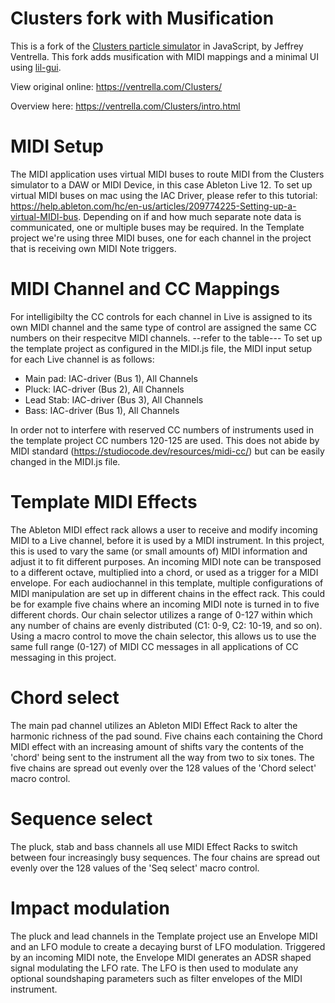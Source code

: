 # Clusters fork with Musification

This is a fork of the [Clusters particle simulator](https://github.com/Ventrella/Clusters) in JavaScript, by Jeffrey Ventrella. This fork adds musification with MIDI mappings and a minimal UI using [lil-gui](https://lil-gui.georgealways.com/).

View original online: 
https://ventrella.com/Clusters/

Overview here:
https://ventrella.com/Clusters/intro.html


# MIDI Setup

The MIDI application uses virtual MIDI buses to route MIDI from the Clusters simulator to a DAW or MIDI Device, in this case Ableton Live 12. To set up virtual MIDI buses on mac using the IAC Driver, please refer to this tutorial: https://help.ableton.com/hc/en-us/articles/209774225-Setting-up-a-virtual-MIDI-bus. Depending on if and how much separate note data is communicated, one or multiple buses may be required. In the Template project we're using three MIDI buses, one for each channel in the project that is receiving own MIDI Note triggers.

# MIDI Channel and CC Mappings

For intelligibilty the CC controls for each channel in Live is assigned to its own MIDI channel and the same type of control are assigned the same CC numbers on their respecitve MIDI channels. --refer to the table---
To set up the template project as configured in the MIDI.js file, the MIDI input setup for each Live channel is as follows:
- Main pad: IAC-driver (Bus 1), All Channels
- Pluck: IAC-driver (Bus 2), All Channels
- Lead Stab: IAC-driver (Bus 3), All Channels
- Bass: IAC-driver (Bus 1), All Channels


In order not to interfere with reserved CC numbers of instruments used in the template project CC numbers 120-125 are used. This does not abide by MIDI standard (https://studiocode.dev/resources/midi-cc/) but can be easily changed in the MIDI.js file. 

# Template MIDI Effects

The Ableton MIDI effect rack allows a user to receive and modify incoming MIDI to a Live channel, before it is used by a MIDI instrument. In this project, this is used to vary the same (or small amounts of) MIDI information and adjust it to fit different purposes. An incoming MIDI note can be transposed to a different octave, multiplied into a chord, or used as a trigger for a MIDI envelope.
For each audiochannel in this template, multiple configurations of MIDI manipulation are set up in different chains in the effect rack. This could be for example five chains where an incoming MIDI note is turned in to five different chords. Our chain selector utilizes a range of 0-127 within which any number of chains are evenly distributed (C1: 0-9, C2: 10-19, and so on). Using a macro control to move the chain selector, this allows us to use the same full range (0-127) of MIDI CC messages in all applications of CC messaging in this project.

# Chord select
The main pad channel utilizes an Ableton MIDI Effect Rack to alter the harmonic richness of the pad sound. Five chains each containing the Chord MIDI effect with an increasing amount of shifts vary the contents of the 'chord' being sent to the instrument all the way from two to six tones. The five chains are spread out evenly over the 128 values of the 'Chord select' macro control.

# Sequence select
The pluck, stab and bass channels all use MIDI Effect Racks to switch between four increasingly busy sequences. The four chains are spread out evenly over the 128 values of the 'Seq select' macro control.

# Impact modulation
The pluck and lead channels in the Template project use an Envelope MIDI and an LFO module to create a decaying burst of LFO modulation. Triggered by an incoming MIDI note, the Envelope MIDI generates an ADSR shaped signal modulating the LFO rate. The LFO is then used to modulate any optional soundshaping parameters such as filter envelopes of the MIDI instrument.


